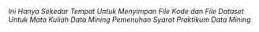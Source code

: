 _Ini Hanya Sekedar Tempat Untuk Menyimpan File Kode dan File Dataset Untuk Mata Kuliah Data Mining Pemenuhan Syarat Praktikum Data Mining_

